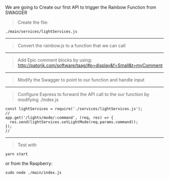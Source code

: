 We are going to Create our first API to trigger the Rainbow Function from SWAGGER

> Create the file:
```
./main/services/lightServices.js
```

---

> Convert the rainbow.js to a function that we can call


---

> Add Epic comment blocks by using:
http://patorjk.com/software/taag/#p=display&f=Small&t=myComment


---

> Modify the Swagger to point to our function and handle input

---

> Configure Express to forward the API call to the our function by modifying ./index.js
```
const lightServices = require('./services/lightServices.js');
//
app.get('/lights/mode/:command', (req, res) => {
  res.send(lightServices.setLightMode(req.params.command));
});
//
```

---

> Test with
```
yarn start
```

or from the Raspberry:
```
sudo node ./main/index.js
```

